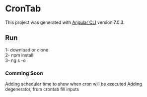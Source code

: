 # CronTab

This project was generated with [Angular CLI](https://github.com/angular/angular-cli) version 7.0.3.


## Run

1- download or clone\
2- npm install\
3- ng s -o

### Comming Soon

Adding scheduler time to show when cron will be executed
Adding degenerator, from crontab fill inputs
